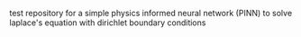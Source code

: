test repository for a simple physics informed neural network (PINN) to solve laplace's equation with dirichlet boundary conditions 
